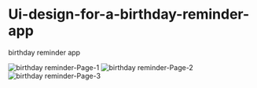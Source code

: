# Ui-design-for-a-birthday-reminder-app
birthday reminder app

![birthday reminder-Page-1](https://user-images.githubusercontent.com/42799799/87954003-67630000-cac9-11ea-9b29-dd5a17bae657.png)
![birthday reminder-Page-2](https://user-images.githubusercontent.com/42799799/87954039-73e75880-cac9-11ea-94c2-0027ac5b9a9c.png)
![birthday reminder-Page-3](https://user-images.githubusercontent.com/42799799/87954056-78137600-cac9-11ea-80ab-eac0073ed6f4.png)




